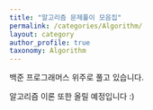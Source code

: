 ```yaml
---
title: "알고리즘 문제풀이 모음집"
permalink: /categories/Algorithm/
layout: category
author_profile: true
taxonomy: Algorithm
---
```

백준 프로그래머스 위주로 풀고 있습니다.

알고리즘 이론 또한 올릴 예정입니다 :) 
